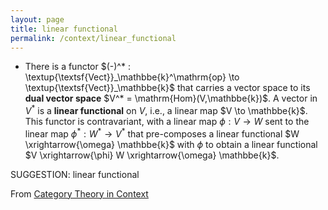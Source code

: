 ```yaml
---
layout: page
title: linear functional
permalink: /context/linear_functional
---
```

-  There is a functor $(-)^* : \textup{\textsf{Vect}}_\mathbbe{k}^\mathrm{op} \to \textup{\textsf{Vect}}_\mathbbe{k}$ that carries a vector space to its **dual vector space** $V^* = \mathrm{Hom}(V,\mathbbe{k})$. A vector in $V^*$ is a **linear functional** on $V$, i.e., a linear map $V \to \mathbbe{k}$. This functor is contravariant, with a linear map $\phi : V \to W$ sent to the linear map $\phi^* : W^* \to V^*$ that pre-composes a linear functional $W \xrightarrow{\omega} \mathbbe{k}$ with $\phi$ to obtain a linear functional $V \xrightarrow{\phi} W \xrightarrow{\omega} \mathbbe{k}$.

SUGGESTION: linear functional

From [Category Theory in Context](https://mathgloss.github.io/MathGloss/context.html)